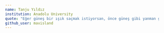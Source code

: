 ```yaml
---
name: Tanju Yıldız
institution: Anadolu University
quote: "Eğer güneş bir ışık saçmak istiyorsan, önce güneş gibi yanman gerekir."
github_user: mavisland
---
```

